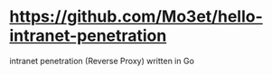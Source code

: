 # https://github.com/Mo3et/hello-intranet-penetration
intranet penetration (Reverse Proxy) written in Go
